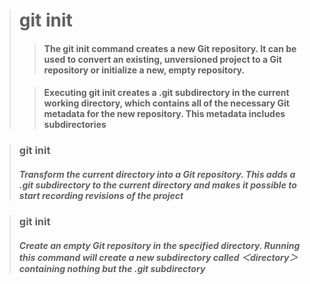 > # git init
>
> > #### The git init command creates a new Git repository. It can be used to convert an existing, unversioned project to a Git repository or initialize a new, empty repository.
>
> > #### Executing git init creates a .git subdirectory in the current working directory, which contains all of the necessary Git metadata for the new repository. This metadata includes subdirectories

> ### git init
> 
> ##### Transform the current directory into a Git repository. This adds a .git subdirectory to the current directory and makes it possible to start recording revisions of the project

> ### git init <directory>
>
> ##### Create an empty Git repository in the specified directory. Running this command will create a new subdirectory called ＜directory＞ containing nothing but the .git subdirectory


